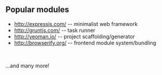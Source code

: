 ##  Popular modules

* http://expressjs.com/ -- minimalist web framework
* http://gruntjs.com/ -- task runner
* http://yeoman.io/ -- project scaffolding/generator
* http://browserify.org/ -- frontend module system/bundling

<br>

...and many more!